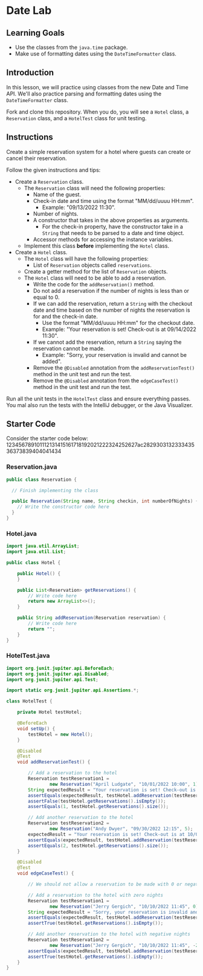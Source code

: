 # Date Lab

## Learning Goals

- Use the classes from the `java.time` package.
- Make use of formatting dates using the `DateTimeFormatter` class.

## Introduction

In this lesson, we will practice using classes from the new Date and Time API.
We'll also practice parsing and formatting dates using the `DateTimeFormatter`
class.

Fork and clone this repository. When you do, you will see a `Hotel` class, a
`Reservation` class, and a `HotelTest` class for unit testing.

## Instructions

Create a simple reservation system for a hotel where guests can create or
cancel their reservation.

Follow the given instructions and tips:

- Create a `Reservation` class.
  - The `Reservation` class will need the following properties:
    - Name of the guest.
    - Check-in date and time using the format "MM/dd/uuuu HH:mm".
      - Example: "09/13/2022 11:30".
    - Number of nights.
    - A constructor that takes in the above properties as arguments.
      - For the check-in property, have the constructor take in a `String`
        that needs to be parsed to a date and time object.
    - Accessor methods for accessing the instance variables.
  - Implement this class **before** implementing the `Hotel` class.
- Create a `Hotel` class.
  - The `Hotel` class will have the following properties:
    - List of `Reservation` objects called `reservations`.
  - Create a getter method for the list of `Reservation` objects.
  - The `Hotel` class will need to be able to add a reservation.
    - Write the code for the `addReservation()` method.
    - Do not add a reservation if the number of nights is less than or equal
      to 0.
    - If we can add the reservation, return a `String` with the checkout date
      and time based on the number of nights the reservation is for and the
      check-in date.
      - Use the format "MM/dd/uuuu HH:mm" for the checkout date.
      - Example: "Your reservation is set! Check-out is at 09/14/2022 11:30".
    - If we cannot add the reservation, return a `String` saying the reservation
      cannot be made.
      - Example: "Sorry, your reservation is invalid and cannot be added".
    - Remove the `@Disabled` annotation from the `addReservationTest()` method
      in the unit test and run the test.
    - Remove the `@Disabled` annotation from the `edgeCaseTest()` method in the
      unit test and run the test.

Run all the unit tests in the `HotelTest` class and ensure everything passes.
You mal also run the tests with the IntelliJ debugger, or the Java Visualizer.

## Starter Code

Consider the starter code below:
123456789101112131415161718192021222324252627ac282930313233343536373839404041434

### Reservation.java

```java
public class Reservation {

  // Finish implementing the class

  public Reservation(String name, String checkin, int numberOfNights) {
    // Write the constructor code here
  }
}
```

### Hotel.java

```java
import java.util.ArrayList;
import java.util.List;

public class Hotel {

    public Hotel() {
    }

    public List<Reservation> getReservations() {
        // Write code here
        return new ArrayList<>();
    }

    public String addReservation(Reservation reservation) {
        // Write code here
        return "";
    }
}
```

### HotelTest.java

```java
import org.junit.jupiter.api.BeforeEach;
import org.junit.jupiter.api.Disabled;
import org.junit.jupiter.api.Test;

import static org.junit.jupiter.api.Assertions.*;

class HotelTest {

    private Hotel testHotel;

    @BeforeEach
    void setUp() {
        testHotel = new Hotel();
    }

    @Disabled
    @Test
    void addReservationTest() {

        // Add a reservation to the hotel
        Reservation testReservation1 =
                new Reservation("April Ludgate", "10/01/2022 10:00", 1);
        String expectedResult = "Your reservation is set! Check-out is at 10/02/2022 10:00";
        assertEquals(expectedResult, testHotel.addReservation(testReservation1));
        assertFalse(testHotel.getReservations().isEmpty());
        assertEquals(1, testHotel.getReservations().size());

        // Add another reservation to the hotel
        Reservation testReservation2 =
                new Reservation("Andy Dwyer", "09/30/2022 12:15", 5);
        expectedResult = "Your reservation is set! Check-out is at 10/05/2022 12:15";
        assertEquals(expectedResult, testHotel.addReservation(testReservation2));
        assertEquals(2, testHotel.getReservations().size());
    }

    @Disabled
    @Test
    void edgeCaseTest() {

        // We should not allow a reservation to be made with 0 or negative nights

        // Add a reservation to the hotel with zero nights
        Reservation testReservation1 =
                new Reservation("Jerry Gergich", "10/10/2022 11:45", 0);
        String expectedResult = "Sorry, your reservation is invalid and cannot be added";
        assertEquals(expectedResult, testHotel.addReservation(testReservation1));
        assertTrue(testHotel.getReservations().isEmpty());

        // Add another reservation to the hotel with negative nights
        Reservation testReservation2 =
                new Reservation("Jerry Gergich", "10/10/2022 11:45", -2);
        assertEquals(expectedResult, testHotel.addReservation(testReservation2));
        assertTrue(testHotel.getReservations().isEmpty());
    }
}
```
